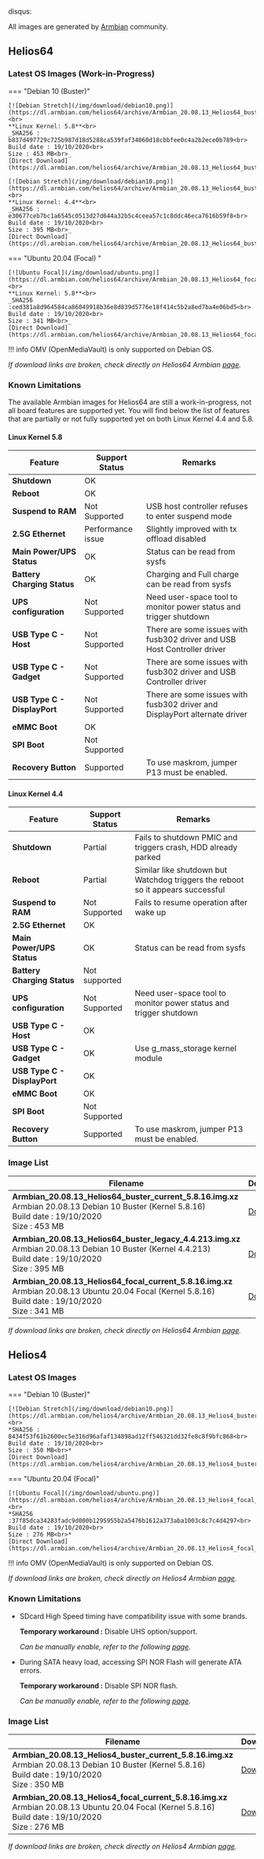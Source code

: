 disqus:

All images are generated by [Armbian](https://www.armbian.com/) community.

## Helios64

### Latest OS Images **(Work-in-Progress)**

=== "Debian 10 (Buster)"

    [![Debian Stretch](/img/download/debian10.png)](https://dl.armbian.com/helios64/archive/Armbian_20.08.13_Helios64_buster_current_5.8.16.img.xz)<br>
    **Linux Kernel: 5.8**<br>
    _SHA256 : b837d497729c725b987d18d5288ca539faf34060d18cbbfee0c4a2b2ece0b789<br>
    Build date : 19/10/2020<br>
    Size : 453 MB<br>_
    [Direct Download](https://dl.armbian.com/helios64/archive/Armbian_20.08.13_Helios64_buster_current_5.8.16.img.xz)

    [![Debian Stretch](/img/download/debian10.png)](https://dl.armbian.com/helios64/archive/Armbian_20.08.13_Helios64_buster_legacy_4.4.213.img.xz)<br>
    **Linux Kernel: 4.4**<br>
    _SHA256 : e30677ceb7bc1a6545c0513d27d644a32b5c4ceea57c1c8ddc46eca7616b59f8<br>
    Build date : 19/10/2020<br>
    Size : 395 MB<br>_
    [Direct Download](https://dl.armbian.com/helios64/archive/Armbian_20.08.13_Helios64_buster_legacy_4.4.213.img.xz)

=== "Ubuntu 20.04 (Focal) "

    [![Ubuntu Focal](/img/download/ubuntu.png)](https://dl.armbian.com/helios64/archive/Armbian_20.08.13_Helios64_focal_current_5.8.16.img.xz)<br>
    **Linux Kernel: 5.8**<br>
    _SHA256 :ced381a8d964584ca86049918b36e8d839d5776e18f414c5b2a8ed7ba4e06bd5<br>
    Build date : 19/10/2020<br>
    Size : 341 MB<br>_
    [Direct Download](https://dl.armbian.com/helios64/archive/Armbian_20.08.13_Helios64_focal_current_5.8.16.img.xz)

!!! info
    OMV (OpenMediaVault) is only supported on Debian OS.

_If download links are broken, check directly on Helios64 Armbian [page](https://www.armbian.com/helios64/)._

### Known Limitations

The available Armbian images for Helios64 are still a work-in-progress, not all board features are supported yet. You will find below the list of features that are partially or not fully supported yet on both Linux Kernel 4.4 and 5.8.

#### Linux Kernel 5.8

| **Feature** | **Support Status** | **Remarks** |
|---------|----------------|---------|
| **Shutdown** | OK | |
| **Reboot** | OK | |
| **Suspend to RAM** | Not Supported | USB host controller refuses to enter suspend mode |
| **2.5G Ethernet** | Performance issue | Slightly improved with tx offload disabled |
| **Main Power/UPS Status** | OK | Status can be read from sysfs |
| **Battery Charging Status** | OK | Charging and Full charge can be read from sysfs |
| **UPS configuration** | Not Supported | Need user-space tool to monitor power status and trigger shutdown |
| **USB Type C - Host** | Not Supported | There are some issues with fusb302 driver and USB Host Controller driver |
| **USB Type C - Gadget** | Not Supported | There are some issues with fusb302 driver and USB Controller driver |
| **USB Type C - DisplayPort** | Not Supported | There are some issues with fusb302 driver and DisplayPort alternate driver |
| **eMMC Boot** | OK | |
| **SPI Boot** | Not Supported |
| **Recovery Button** | Supported | To use maskrom, jumper P13 must be enabled.  |

#### Linux Kernel 4.4

| **Feature** | **Support Status**| **Remarks** |
|---------|----------------|---------|
| **Shutdown** | Partial | Fails to shutdown PMIC and triggers crash, HDD already parked |
| **Reboot** | Partial | Similar like shutdown but Watchdog triggers the reboot so it appears successful |
| **Suspend to RAM** | Not Supported | Fails to resume operation after wake up |
| **2.5G Ethernet** | OK | |
| **Main Power/UPS Status** | OK | Status can be read from sysfs |
| **Battery Charging Status** | Not supported | |
| **UPS configuration** | Not Supported  | Need user-space tool to monitor power status and trigger shutdown |
| **USB Type C - Host** | OK | |
| **USB Type C - Gadget** | OK | Use g_mass_storage kernel module |
| **USB Type C - DisplayPort** | OK | |
| **eMMC Boot** | OK | |
| **SPI Boot** | Not Supported |
| **Recovery Button** | Supported | To use maskrom, jumper P13 must be enabled. |

### Image List

Filename | Download | SHA256
---------|----------|----
**Armbian_20.08.13_Helios64_buster_current_5.8.16.img.xz**<br>Armbian 20.08.13 Debian 10 Buster (Kernel 5.8.16)<br>Build date : 19/10/2020<br>Size : 453 MB|[Download](https://dl.armbian.com/helios64/archive/Armbian_20.08.13_Helios64_buster_current_5.8.16.img.xz)|b837d497729c725b987d18d5288ca539faf34060d18cbbfee0c4a2b2ece0b789
**Armbian_20.08.13_Helios64_buster_legacy_4.4.213.img.xz**<br>Armbian 20.08.13 Debian 10 Buster (Kernel 4.4.213)<br>Build date : 19/10/2020<br>Size : 395 MB|[Download](https://dl.armbian.com/helios64/archive/Armbian_20.08.13_Helios64_buster_legacy_4.4.213.img.xz)|e30677ceb7bc1a6545c0513d27d644a32b5c4ceea57c1c8ddc46eca7616b59f8
**Armbian_20.08.13_Helios64_focal_current_5.8.16.img.xz**<br>Armbian 20.08.13 Ubuntu 20.04 Focal (Kernel 5.8.16)<br>Build date : 19/10/2020<br>Size : 341 MB|[Download](https://dl.armbian.com/helios64/archive/Armbian_20.08.13_Helios64_focal_current_5.8.16.img.xz)|ced381a8d964584ca86049918b36e8d839d5776e18f414c5b2a8ed7ba4e06bd5

_If download links are broken, check directly on Helios64 Armbian [page](https://www.armbian.com/helios64/)._

## Helios4

### Latest OS Images

=== "Debian 10 (Buster)"

    [![Debian Stretch](/img/download/debian10.png)](https://dl.armbian.com/helios4/archive/Armbian_20.08.13_Helios4_buster_current_5.8.16.img.xz)<br>
    *SHA256 : 8434f53f61b2600ec5e316d96afaf134898ad12ff546321dd32fe8c8f9bfc868<br>
    Build date : 19/10/2020<br>
    Size : 350 MB<br>*
    [Direct Download](https://dl.armbian.com/helios4/archive/Armbian_20.08.13_Helios4_buster_current_5.8.16.img.xz)

=== "Ubuntu 20.04 (Focal)"

    [![Ubuntu Focal](/img/download/ubuntu.png)](https://dl.armbian.com/helios4/archive/Armbian_20.08.13_Helios4_focal_current_5.8.16.img.xz)<br>
    *SHA256 :37f85dca34283fadc9d000b1295955b2a5476b1612a373aba1003c8c7c4d4297<br>
    Build date : 19/10/2020<br>
    Size : 276 MB<br>*
    [Direct Download](https://dl.armbian.com/helios4/archive/Armbian_20.08.13_Helios4_focal_current_5.8.16.img.xz)

!!! info
    OMV (OpenMediaVault) is only supported on Debian OS.

_If download links are broken, check directly on Helios4 Armbian [page](https://www.armbian.com/helios4/)._

### Known Limitations

- SDcard High Speed timing have compatibility issue with some brands.

    **Temporary workaround :** Disable UHS option/support.

    *Can be manually enable, refer to the following [page](/helios4/sdcard/).*

- During SATA heavy load, accessing SPI NOR Flash will generate ATA errors.

    **Temporary workaround :** Disable SPI NOR flash.

    *Can be manually enable, refer to the following [page](/helios4/spi/).*


### Image List

Filename | Download | SHA256
---------|----------|----
**Armbian_20.08.13_Helios4_buster_current_5.8.16.img.xz**<br>Armbian 20.08.13 Debian 10 Buster (Kernel 5.8.16)<br>Build date : 19/10/2020<br>Size : 350 MB|[Download](https://dl.armbian.com/helios4/archive/Armbian_20.08.13_Helios4_buster_current_5.8.16.img.xz)|8434f53f61b2600ec5e316d96afaf134898ad12ff546321dd32fe8c8f9bfc868
**Armbian_20.08.13_Helios4_focal_current_5.8.16.img.xz**<br>Armbian 20.08.13 Ubuntu 20.04 Focal (Kernel 5.8.16)<br>Build date : 19/10/2020<br>Size : 276 MB|[Download](https://dl.armbian.com/helios4/archive/Armbian_20.08.13_Helios4_focal_current_5.8.16.img.xz)|37f85dca34283fadc9d000b1295955b2a5476b1612a373aba1003c8c7c4d4297

_If download links are broken, check directly on Helios4 Armbian [page](https://www.armbian.com/helios4/)._
